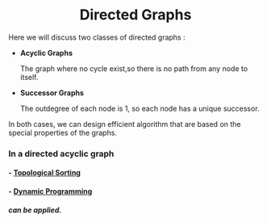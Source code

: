 <h1 align="center">Directed Graphs</h1>

Here we will discuss two classes of directed graphs : 

 - **Acyclic Graphs**

   The graph where no cycle exist,so there is no path from any node to itself.

 - **Successor Graphs**

   The outdegree of each node is 1, so each node has a unique successor.

In both cases, we can design efficient algorithm that are based on the special properties of the graphs.

### In a directed acyclic graph 

#### -	[Topological Sorting](Topological%20Sorting)

#### -	[Dynamic Programming](Dynamic%20Programming)

##### 															can be applied.

